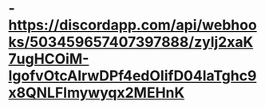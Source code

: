 # -https://discordapp.com/api/webhooks/503459657407397888/zylj2xaK7ugHCOiM-IgofvOtcAIrwDPf4edOIifD04laTghc9x8QNLFImywyqx2MEHnK
